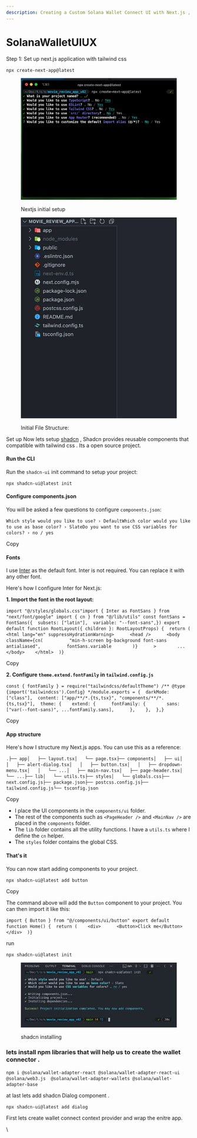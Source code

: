 ```yaml
---
description: Creating a Custom Solana Wallet Connect UI with Next.js , Tailwind and Shadcn
---
```


# SolanaWalletUIUX

Step 1: Set up next.js application with tailwind css

```
npx create-next-app@latest
```

<figure><img src=".gitbook/assets/1_imPtebYSQOOdHYOa7JHILQ.webp" alt=""><figcaption><p>Nextjs initial setup<br></p></figcaption></figure>



<figure><img src=".gitbook/assets/1_mN8JmlhTfhVTOpVAX-4GaA.webp" alt=""><figcaption><p>Initial File Structure:</p></figcaption></figure>



Set up Now lets setup [shadcn](https://ui.shadcn.com/docs/installation/next) , Shadcn provides reusable components that compatible with tailwind css . Its a open source project.

#### Run the CLI <a href="#run-the-cli" id="run-the-cli"></a>

Run the `shadcn-ui` init command to setup your project:

```
npx shadcn-ui@latest init
```

#### Configure components.json <a href="#configure-componentsjson" id="configure-componentsjson"></a>

You will be asked a few questions to configure `components.json`:

```
Which style would you like to use? › DefaultWhich color would you like to use as base color? › SlateDo you want to use CSS variables for colors? › no / yes
```

Copy

#### Fonts <a href="#fonts" id="fonts"></a>

I use [Inter](https://rsms.me/inter/) as the default font. Inter is not required. You can replace it with any other font.

Here's how I configure Inter for Next.js:

**1. Import the font in the root layout:**

```
import "@/styles/globals.css"import { Inter as FontSans } from "next/font/google" import { cn } from "@/lib/utils" const fontSans = FontSans({  subsets: ["latin"],  variable: "--font-sans",}) export default function RootLayout({ children }: RootLayoutProps) {  return (    <html lang="en" suppressHydrationWarning>      <head />      <body        className={cn(          "min-h-screen bg-background font-sans antialiased",          fontSans.variable        )}      >        ...      </body>    </html>  )}
```

Copy

**2. Configure `theme.extend.fontFamily` in `tailwind.config.js`**

```
const { fontFamily } = require("tailwindcss/defaultTheme") /** @type {import('tailwindcss').Config} */module.exports = {  darkMode: ["class"],  content: ["app/**/*.{ts,tsx}", "components/**/*.{ts,tsx}"],  theme: {    extend: {      fontFamily: {        sans: ["var(--font-sans)", ...fontFamily.sans],      },    },  },}
```

Copy

#### App structure <a href="#app-structure" id="app-structure"></a>

Here's how I structure my Next.js apps. You can use this as a reference:

```
.├── app│   ├── layout.tsx│   └── page.tsx├── components│   ├── ui│   │   ├── alert-dialog.tsx│   │   ├── button.tsx│   │   ├── dropdown-menu.tsx│   │   └── ...│   ├── main-nav.tsx│   ├── page-header.tsx│   └── ...├── lib│   └── utils.ts├── styles│   └── globals.css├── next.config.js├── package.json├── postcss.config.js├── tailwind.config.js└── tsconfig.json
```

Copy

* I place the UI components in the `components/ui` folder.
* The rest of the components such as `<PageHeader />` and `<MainNav />` are placed in the `components` folder.
* The `lib` folder contains all the utility functions. I have a `utils.ts` where I define the `cn` helper.
* The `styles` folder contains the global CSS.

#### That's it <a href="#thats-it" id="thats-it"></a>

You can now start adding components to your project.

```
npx shadcn-ui@latest add button
```

Copy

The command above will add the `Button` component to your project. You can then import it like this:

```
import { Button } from "@/components/ui/button" export default function Home() {  return (    <div>      <Button>Click me</Button>    </div>  )}
```

run

```
npx shadcn-ui@latest init
```



<figure><img src=".gitbook/assets/1_8V9H9f5QlSPslFHOiHvlqQ.webp" alt=""><figcaption><p>shadcn installing</p></figcaption></figure>

### lets install npm libraries that will help us to create the wallet connector . <a href="#id-4080" id="id-4080"></a>

```
npm i @solana/wallet-adapter-react @solana/wallet-adapter-react-ui @solana/web3.js  @solana/wallet-adapter-wallets @solana/wallet-adapter-base
```

at last lets add shadcn Dialog component .

```
npx shadcn-ui@latest add dialog
```

First lets create wallet connect context provider and wrap the enitre app.

\
